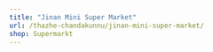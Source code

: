 ```yaml
---
title: "Jinan Mini Super Market"
url: /thazhe-chandakunnu/jinan-mini-super-market/
shop: Supermarkt
---
```

